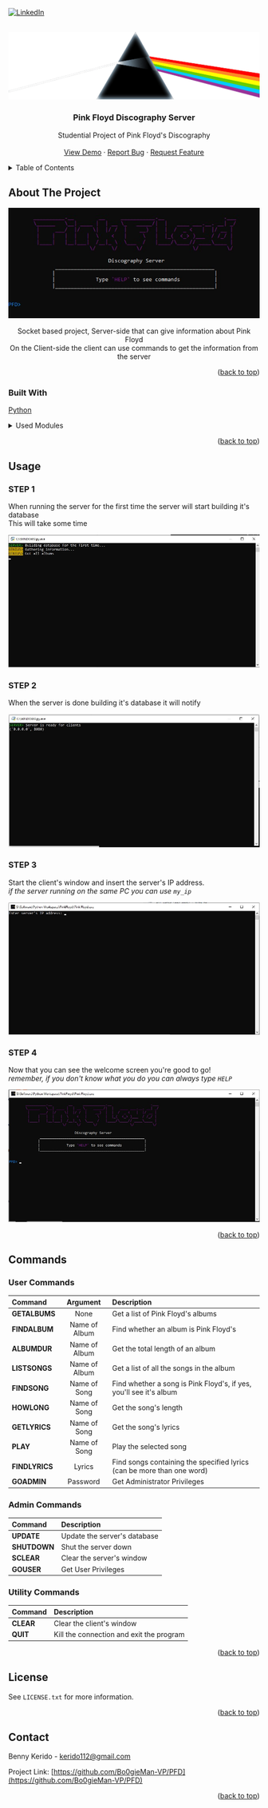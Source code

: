 <!-- PROJECT SHIELDS -->
<!--
*** I'm using markdown "reference style" links for readability.
*** Reference links are enclosed in brackets [ ] instead of parentheses ( ).
*** See the bottom of this document for the declaration of the reference variables
*** for contributors-url, forks-url, etc. This is an optional, concise syntax you may use.
*** https://www.markdownguide.org/basic-syntax/#reference-style-links
-->
[![LinkedIn][linkedin-shield]][linkedin-url]



<!-- PROJECT LOGO -->
<br />
<div align="center">
  <a href="https://github.com/Bo0gieMan-VP/PFD">
    <img src="images/logo.png" alt="Logo" width="600" height="auto">
  </a>

<h3 align="center">Pink Floyd Discography Server</h3>

  <p align="center">
    Studential Project of Pink Floyd's Discography
    <br />
    <br />
    <a href="https://github.com/Bo0gieMan-VP/PFD">View Demo</a>
    ·
    <a href="https://github.com/Bo0gieMan-VP/PFD/issues">Report Bug</a>
    ·
    <a href="https://github.com/Bo0gieMan-VP/PFD/issues">Request Feature</a>
  </p>
</div>



<!-- TABLE OF CONTENTS -->
<details>
  <summary>Table of Contents</summary>
  <ol>
    <li>
      <a href="#about-the-project">About The Project</a>
      <ul>
        <li><a href="#built-with">Built With</a></li>
      </ul>
    </li>
    <li><a href="#usage">Usage</a></li>
    <li><a href="#commands">Commands</a></li>
    <li><a href="#license">License</a></li>
    <li><a href="#contact">Contact</a></li>
  </ol>
</details>



<!-- ABOUT THE PROJECT -->
## About The Project
<div align="center">
  <img src="images/client-screen.jpg" alt="Screenshot of the program">

Socket based project, Server-side that can give information about Pink Floyd <br />
On the Client-side the client can use commands to get the information from the server<br />
</div>

<p align="right">(<a href="#top">back to top</a>)</p>



### Built With

[Python](https://www.python.org/)
<details>
  <summary>Used Modules</summary>
  <ol>
    <li><a href="https://docs.python-requests.org/en/latest/">Requests</a></li>
    <li><a href="https://spotipy.readthedocs.io/en/2.19.0/">Spotipy</a></li>
    <li><a href="https://pypi.org/project/lyricsgenius/">LyricsGenius</a></li>
  </ol>
</details>


<p align="right">(<a href="#top">back to top</a>)</p>


<!-- USAGE EXAMPLES -->
## Usage

### STEP 1
When running the server for the first time the server will start building it's database<br />
This will take some time

<img src="images/step-1.jpg">

### STEP 2
When the server is done building it's database it will notify

<img src="images/step-2.jpg">

### STEP 3
Start the client's window and insert the server's IP address.<br />
_if the server running on the same PC you can use `my_ip`_

<img src="images/step-3.jpg">

### STEP 4
Now that you can see the welcome screen you're good to go!<br />
_remember, if you don't know what you do you can always type `HELP`_

<img src="images/step-4.jpg">

<p align="right">(<a href="#top">back to top</a>)</p>

<!-- COMMANDS -->
## Commands

### User Commands
| Command   |   Argument   |   Description   |
|:----------|:------------:|:----------------|
| **GETALBUMS** |  None| Get a list of Pink Floyd's albums|
| **FINDALBUM** | Name of Album | Find whether an album is Pink Floyd's |
| **ALBUMDUR** | Name of Album | Get the total length of an album |
| **LISTSONGS** | Name of Album | Get a list of all the songs in the album |
| **FINDSONG** | Name of Song | Find whether a song is Pink Floyd's, if yes, you'll see it's album |
| **HOWLONG** | Name of Song | Get the song's length |
| **GETLYRICS** | Name of Song | Get the song's lyrics |
| **PLAY** | Name of Song | Play the selected song |
| **FINDLYRICS** | Lyrics | Find songs containing the specified lyrics (can be more than one word) |
| **GOADMIN** | Password | Get Administrator Privileges |


### Admin Commands
| Command   |   Description   |
|:----------|:----------------|
| **UPDATE** | Update the server's database |
| **SHUTDOWN** | Shut the server down |
| **SCLEAR** | Clear the server's window |
| **GOUSER** | Get User Privileges |


### Utility Commands
| Command   |   Description   |
|:----------|:----------------|
| **CLEAR** | Clear the client's window |
| **QUIT** | Kill the connection and exit the program |

<p align="right">(<a href="#top">back to top</a>)</p>

<!-- LICENSE -->
## License

See `LICENSE.txt` for more information.

<p align="right">(<a href="#top">back to top</a>)</p>



<!-- CONTACT -->
## Contact

Benny Kerido - kerido112@gmail.com

Project Link: [https://github.com/Bo0gieMan-VP/PFD](https://github.com/Bo0gieMan-VP/PFD)

<p align="right">(<a href="#top">back to top</a>)</p>



<!-- MARKDOWN LINKS & IMAGES -->
<!-- https://www.markdownguide.org/basic-syntax/#reference-style-links -->
[contributors-shield]: https://img.shields.io/github/contributors/Bo0gieMan-VP/PFD.svg?style=for-the-badge
[contributors-url]: https://github.com/Bo0gieMan-VP/PFD/graphs/contributors
[forks-shield]: https://img.shields.io/github/forks/Bo0gieMan-VP/PFD.svg?style=for-the-badge
[forks-url]: https://github.com/Bo0gieMan-VP/PFD/network/members
[stars-shield]: https://img.shields.io/github/stars/Bo0gieMan-VP/PFD.svg?style=for-the-badge
[stars-url]: https://github.com/Bo0gieMan-VP/PFD/stargazers
[issues-shield]: https://img.shields.io/github/issues/Bo0gieMan-VP/PFD.svg?style=for-the-badge
[issues-url]: https://github.com/Bo0gieMan-VP/PFD/issues
[license-shield]: https://img.shields.io/github/license/Bo0gieMan-VP/PFD.svg?style=for-the-badge
[license-url]: https://github.com/Bo0gieMan-VP/PFD/blob/master/LICENSE.txt
[linkedin-shield]: https://img.shields.io/badge/-LinkedIn-black.svg?style=for-the-badge&logo=linkedin&colorB=555
[linkedin-url]: https://www.linkedin.com/in/bennykerido/
[product-screenshot]: images/client-screen.jpg
